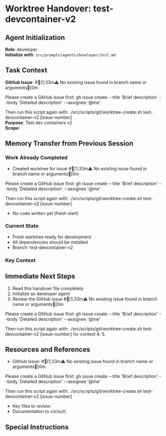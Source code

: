 # Worktree Handover: test-devcontainer-v2

## Agent Initialization

**Role**: developer  
**Initialize with**: `src/prompts/agents/developer/init.md`

## Task Context

**GitHub Issue**: #[1;33m⚠️  No existing issue found in branch name or arguments[0m

Please create a GitHub issue first:
gh issue create --title 'Brief description' --body 'Detailed description' --assignee '@me'

Then run this script again with: ./src/scripts/git/worktree-create.sh test-devcontainer-v2 [issue-number]  
**Purpose**: Test dev containers v2  
**Scope**: <detailed description of what needs to be done>

## Memory Transfer from Previous Session

### Work Already Completed
- Created worktree for issue #[1;33m⚠️  No existing issue found in branch name or arguments[0m

Please create a GitHub issue first:
gh issue create --title 'Brief description' --body 'Detailed description' --assignee '@me'

Then run this script again with: ./src/scripts/git/worktree-create.sh test-devcontainer-v2 [issue-number]
- No code written yet (fresh start)

### Current State
- Fresh worktree ready for development
- All dependencies should be installed
- Branch: test-devcontainer-v2

### Key Context
<Important information the new agent needs to know>

## Immediate Next Steps

1. Read this handover file completely
2. Initialize as developer agent
3. Review the GitHub issue #[1;33m⚠️  No existing issue found in branch name or arguments[0m

Please create a GitHub issue first:
gh issue create --title 'Brief description' --body 'Detailed description' --assignee '@me'

Then run this script again with: ./src/scripts/git/worktree-create.sh test-devcontainer-v2 [issue-number] for context
4. <First specific task based on issue requirements>
5. <Continue with implementation...>

## Resources and References

- GitHub Issue: #[1;33m⚠️  No existing issue found in branch name or arguments[0m

Please create a GitHub issue first:
gh issue create --title 'Brief description' --body 'Detailed description' --assignee '@me'

Then run this script again with: ./src/scripts/git/worktree-create.sh test-devcontainer-v2 [issue-number]
- Key files to review: <paths>
- Documentation to consult: <paths>

## Special Instructions

<Any unique requirements or warnings>
